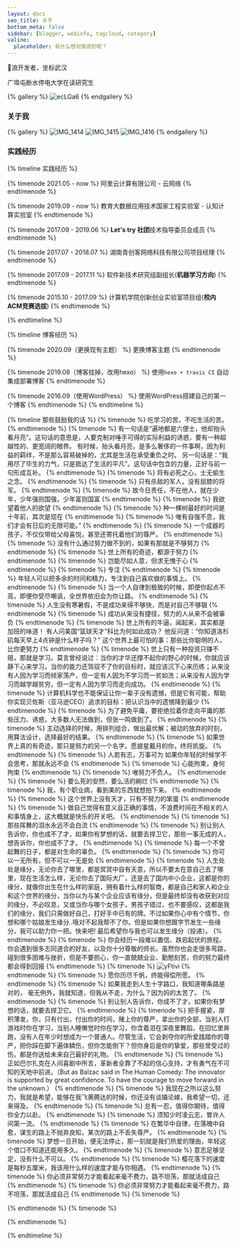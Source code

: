 ```yaml
---
layout: docs
seo_title: 关于
bottom_meta: false
sidebar: [blogger, webinfo, tagcloud, category]
valine:
  placeholder: 有什么想对我说的呢？
---
```


🐶浪开发者，坐标武汉

广埠屯断水停电大学在读研究生

{% gallery %}
![ecLGa6](https://cdn.jsdelivr.net/gh/sivanWu0222/ImageHosting@master/uPic/IMG_1966.JPG)
{% endgallery %}

### 关于我
{% gallery %}
![IMG_1414](https://cdn.jsdelivr.net/gh/sivanWu0222/ImageHosting@master/uPic/IMG_1414.JPG)
![IMG_1415](https://cdn.jsdelivr.net/gh/sivanWu0222/ImageHosting@master/uPic/IMG_1415.JPG)
![IMG_1416](https://cdn.jsdelivr.net/gh/sivanWu0222/ImageHosting@master/uPic/IMG_1416.JPG)
{% endgallery %}

### 实践经历
{% timeline 实践经历  %}

{% timenode 2021.05 - now %}
阿里云计算有限公司 - 云网络
{% endtimenode %}

{% timenode 2019.09 - now %}
教育大数据应用技术国家工程实验室 - 认知计算实验室
{% endtimenode %}

{% timenode 2017.09 - 2019.06 %}
**Let's try 社团**技术指导委员会成员
{% endtimenode %}

{% timenode 2017.07 - 2018.07 %}
湖南青创客网络科技有限公司项目经理
{% endtimenode %}

{% timenode 2017.09 - 2017.11 %}
软件新技术研究组副组长(**机器学习方向**)
{% endtimenode %}

{% timenode 2015.10 - 2017.09 %}
计算机学院创新创业实验室项目组(**校内ACM竞赛选拔**)
{% endtimenode %}

{% endtimeline %}

{% timeline 博客经历 %}

{% timenode 2020.09（更换现有主题） %}
更换博客主题
{% endtimenode %}

{% timenode 2019.08（博客挂掉，改用hexo） %}
使用`hexo + travis CI` 自动集成部署博客
{% endtimenode %}

{% timenode 2016.09（使用WordPress） %}
使用WordPress搭建自己的第一个博客
{% endtimenode %}
{% endtimeline %}




{% timeline 那些鼓励我的话 %}
{% timenode  %}
吃学习的苦，不吃生活的苦。
{% endtimenode %}
{% timenode  %}
有一句话是“遍地都是六便士，他却抬头看月亮”。这句话的意思是，人要克制对唾手可得的实际利益的诱惑，要有一种超越性的、更宽阔的眼界。
有时候，抬头看月亮，是多么奢侈的一件事啊，因为利益的羁绊，不是那么容易破掉的，尤其是生活在承受重负之时。
另一句话是：“我用尽了毕生的力气，只是抵达了生活的平凡”。这句话中包含的力量，正好与前一句形成互补。
{% endtimenode %}
{% timenode  %}
将有必死之心，士无偷生之念。
{% endtimenode %}
{% timenode  %}
只有杀敌的军人，没有屈膝的将军。
{% endtimenode %}
{% timenode  %}
故今日责任，不在他人，就在少年，少年强则国强，少年富则国富
{% endtimenode %}
{% timenode  %}
我欲望着他人的欲望
{% endtimenode %}
{% timenode  %}
种一棵树最好的时间是十年前，其次是现在
{% endtimenode %}
{% timenode  %}
唯有自强不息，我们才会有日后的无限可能。”
{% endtimenode %}
{% timenode  %}
一个成器的孩子，不仅仅带给父母喜悦，甚至还寄托着他们的尊严。
{% endtimenode %}
{% timenode  %}
没有什么通过努力做不到的，如果有那就是不够努力
{% endtimenode %}
{% timenode  %}
世上所有的奇迹，都源于努力
{% endtimenode %}
{% timenode  %}
岂能尽如人意，但求无愧于心
{% endtimenode %}
{% timenode  %}
专注
{% endtimenode %}
{% timenode  %}
年轻人可以把多余的时间和精力，专注到自己喜欢做的事情上。
{% endtimenode %}
{% timenode  %}
当一个人自律到极致的时候，即便你起点不高，即便你受尽嘲讽，全世界依旧会为你让路。
{% endtimenode %}
{% timenode  %}
人生没有寒暑假，不是成功来得不够快，而是对自己不够狠
{% endtimenode %}
{% timenode  %}
成功从来没有捷径，努力的人从来不会被辜负
{% endtimenode %}
{% timenode  %}
世上所有的牛逼，闻起来，其实都是加班的味道！
有人问美国“篮球天才”科比为何如此成功？
他反问道：“你知道洛杉矶每天早上4点钟是什么样子吗？”
这个世界上最可怕的事：那些比你聪明的人，比你更努力
{% endtimenode %}
{% timenode  %}
世上只有一种投资只赚不赔，那就是学习。莫言曾经说过：当你的才华还撑不起你的野心的时候，你就应该静下心来学习，当你的能力还驾驭不了你的目标时，就应该沉下心来历练；从来没有人因为学习而倾家荡产，但一定有人因为不学习而一贫如洗；从来没有人因为学习而越学越贫穷，但一定有人因为学习而走向成功。
{% endtimenode %}
{% timenode  %}
计算机科学也不能保证让你一辈子没有遗憾，但是它有可能，帮助你实现贝佐斯（亚马逊CEO）追求的目标：把认识当中的遗憾降到最少
{% endtimenode %}
{% timenode  %}
为了避免平庸，要拒绝拉着你走向平庸的那些压力、诱惑，大多数人无法做到，但张一鸣做到了。
{% endtimenode %}
{% timenode  %}
主动选择的时候，用排列组合，做出最优解；被动的放弃的时刻，用算法设计，选择最好的结果。
{% endtimenode %}
{% timenode  %}
如果世界上真的有奇迹，那只是努力的另一个名字。愿披星戴月的你，终将凯旋。
{% endtimenode %}
{% timenode  %}
人若有志，万事可为
如果你年轻的时候学不会思考，那就永远不会
{% endtimenode %}
{% timenode  %}
心能拘束，身何拘束
{% endtimenode %}
{% timenode  %}
唯努力不负人。
{% endtimenode %}
{% timenode  %}
要么死的安然，要么活的絢烂
{% endtimenode %}
{% timenode  %}
我，有个职业病，看到美的东西就想拍下来。
{% endtimenode %}
{% timenode  %}
这个世界上没有天才，只有不努力的笨蛋
{% endtimenode %}
{% timenode  %}
做自己觉得有意义且正确的事情，不浪费时间在不相关的人和事情身上，这大概就是快乐的开关吧。
{% endtimenode %}
{% timenode  %}
那些挥舞的泪水永远不会白流
{% endtimenode %}
{% timenode  %}
别让别人告诉你，你也成不了才，如果你有梦想的话，就要去捍卫它，那些一事无成的人，想告诉你，你也成不了才。
{% endtimenode %}
{% timenode  %}
每一个不曾起舞的日子，都是对生命的辜负。
{% endtimenode %}
{% timenode  %}
你可以一无所有，但不可以一无是处
{% endtimenode %}
{% timenode  %}
人生处处是缘分，无论你去了哪里，都是冥冥中自有天意，所以不要太在意自己去了哪里，现在生活怎么样，无论你去了国际大厂，还是去了国内中小企业，这都是你的缘分，就像你出生在什么样的家庭，拥有着什么样的智商，都是自己和家人和企业和这个世界的缘分，当你以为与某个企业应该有缘分，但是最终却没有收获到对应的缘分，不必叹息，又或当你与哪个女孩子，男孩子错过，也不要感叹，这都是我们的缘分，我们只需做好自己，打好手中已有的牌。不过如果你心中有个情节，你想和哪个姑娘发生缘分..哦对不起我帮不了你。但是如果你想跟字节发生一些缘分，我可以助力你一把。快来吧! 最后希望你与我也可以发生缘分（投递）。
{% endtimenode %}
{% timenode  %}
你会经历一段难以置信、跌宕起伏的旅程。你会遇到很多志同道合的好友，以及你十分尊敬的师长。虽然你也会走很多弯路，碰到很多困难与挫折，但是不要担心，你一直兢兢业业、勤勉刻苦，你的努力最终都会得到回报
{% endtimenode %}
{% timenode  %}
![yFtivi](https://cdn.jsdelivr.net/gh/sivanWu0222/ImageHosting@master/uPic/yFtivi.png)
{% endtimenode %}
{% timenode  %}
愿你历尽千帆，终能得偿所愿。
{% endtimenode %}
{% timenode  %}
如果我走到人生十字路口，我知道哪条路是对的， 毫无例外，我就知道，但我从不走，为什么？因为妈的太苦了。
{% endtimenode %}
{% timenode  %}
别让别人告诉你，你成不了才。如果你有梦想的话，就要去捍卫它。
{% endtimenode %}
{% timenode  %}
把手握紧，厚积薄发，你，只有付出，付出你的时间，赌上你的尊严，拿出你的全部，当别人打游戏时你在学习，当别人睡懒觉时你在学习，你含着泪在深夜里舞蹈，在回忆里奔跑，没有人在年少时想成为一个普通人。尽管生活，它会剥夺你的所爱践踏你的尊严，把你踩在脚下遍体鳞伤，但你怎能倒下？但你身后是你的挚爱，那些曾受过的伤，都是你送给未来自己最好的礼物。
{% endtimenode %}
{% timenode  %}
正如巴尔扎克在人间喜剧中所言，革新者全靠了不起的信心支持，才有勇气在不可知的天地中前进。（But as Balzac said in The Human Comedy: The innovator is supported by great confidence. To have the courage to move forward in the unknown.）
{% endtimenode %}
{% timenode  %}
我现在之所以这么努力，我就是希望，能够在我飞黄腾达的时候，你还没有谈婚论嫁，我希望一切，还来得及。
{% endtimenode %}
{% timenode  %}
总有一忍，值得你期待，值得你全力以赴。
{% endtimenode %}
{% timenode  %}
须知少时凌云志，曽许人间第一流。
{% endtimenode %}
{% timenode  %}
在繁华中自律，在落魄中自愈，谋生的路上不抛弃良知，某次的路上不丢失尊严。
{% endtimenode %}
{% timenode  %}
梦想一旦开始，便无法停止，那一刻就是我们热爱的理由，年轻这个借口不知道还能用多久。
{% endtimenode %}
{% timenode  %}
意志足够坚定，没有什么不可以。
{% endtimenode %}
{% timenode  %}
樱花落下的速度是每秒五厘米，我该用什么样的速度才能与你相遇。
{% endtimenode %}
{% timenode  %}
你必须非常努力才能看起来毫不费力，路不坦荡，那就活成自己
{% endtimenode %}
{% timenode  %}
你必须非常努力才能看起来毫不费力，路不坦荡，那就活成自己
{% endtimenode %}
{% timenode  %}

{% endtimenode %}
{% timenode  %}

{% endtimenode %}


{% endtimeline %}


